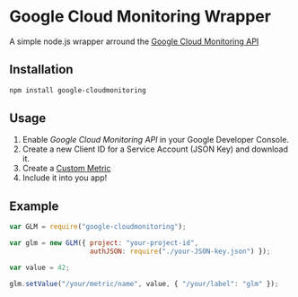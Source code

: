 # Google Cloud Monitoring Wrapper

A simple node.js wrapper arround the [Google Cloud Monitoring API](https://cloud.google.com/monitoring/api/)

## Installation

```bash
npm install google-cloudmonitoring
```

## Usage

1. Enable *Google Cloud Monitoring API* in your Google Developer Console.
2. Create a new Client ID for a Service Account (JSON Key) and download it.
3. Create a [Custom Metric](https://cloud.google.com/monitoring/custom-metrics/using-custom-metrics)
4. Include it into you app!

## Example

```javascript
var GLM = require("google-cloudmonitoring");

var glm = new GLM({ project: "your-project-id",
                    authJSON: require("./your-JSON-key.json") });

var value = 42;

glm.setValue("/your/metric/name", value, { "/your/label": "glm" });

```
